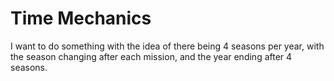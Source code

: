 # Time Mechanics

I want to do something with the idea of there being 4 seasons per year, with the season changing after each mission, and the year ending after 4 seasons.
